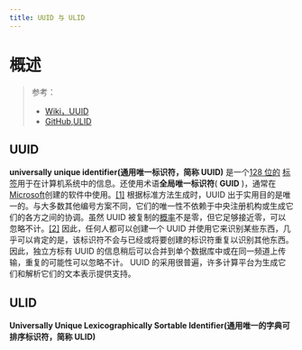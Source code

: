 ```yaml
---
title: UUID 与 ULID
---
```


# 概述

> 参考：
> - [Wiki，UUID](https://en.wikipedia.org/wiki/Universally_unique_identifier)
> - [GitHub,ULID](https://github.com/ulid/spec)

## UUID

**universally unique identifier(通用唯一标识符，简称 UUID)** 是一个[128 位的](https://en.wikipedia.org/wiki/128-bit) [标签](https://en.wikipedia.org/wiki/Nominal_number)用于在计算机系统中的信息。还使用术语**全局唯一标识符**( **GUID** )，通常在[Microsoft](https://en.wikipedia.org/wiki/Microsoft)创建的软件中使用。[\[1\]](https://en.wikipedia.org/wiki/Universally_unique_identifier#cite_note-RFC_4122-1)
根据标准方法生成时，UUID 出于实用目的是唯一的。与大多数其他编号方案不同，它们的唯一性不依赖于中央注册机构或生成它们的各方之间的协调。虽然 UUID 被复制的[概率](https://en.wikipedia.org/wiki/Probability)不是零，但它足够接近零，可以忽略不计。[\[2\]](https://en.wikipedia.org/wiki/Universally_unique_identifier#cite_note-2)
因此，任何人都可以创建一个 UUID 并使用它来识别某些东西，几乎可以肯定的是，该标识符不会与已经或将要创建的标识符重复以识别其他东西。因此，独立方标有 UUID 的信息稍后可以合并到单个数据库中或在同一频道上传输，重复的可能性可以忽略不计。
UUID 的采用很普遍，许多计算平台为生成它们和解析它们的文本表示提供支持。

## ULID

**Universally Unique Lexicographically Sortable Identifier(通用唯一的字典可排序标识符，简称 ULID)**
